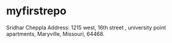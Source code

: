 # myfirstrepo
Sridhar Cheppla
Address: 1215 west, 16th street , university point apartments, Maryville, Missouri, 64468.

